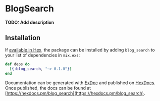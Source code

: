 # BlogSearch

**TODO: Add description**

## Installation

If [available in Hex](https://hex.pm/docs/publish), the package can be installed
by adding `blog_search` to your list of dependencies in `mix.exs`:

```elixir
def deps do
  [{:blog_search, "~> 0.1.0"}]
end
```

Documentation can be generated with [ExDoc](https://github.com/elixir-lang/ex_doc)
and published on [HexDocs](https://hexdocs.pm). Once published, the docs can
be found at [https://hexdocs.pm/blog_search](https://hexdocs.pm/blog_search).

